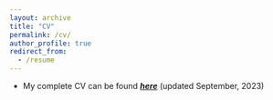 ```yaml
---
layout: archive
title: "CV"
permalink: /cv/
author_profile: true
redirect_from:
  - /resume
---
```


* My complete CV can be found [_**here**_](https://drive.google.com/file/d/1Oc922gwEAeNN7SlkucqwjOnGzTEWkc3d/view?usp=sharing) (updated September, 2023)

